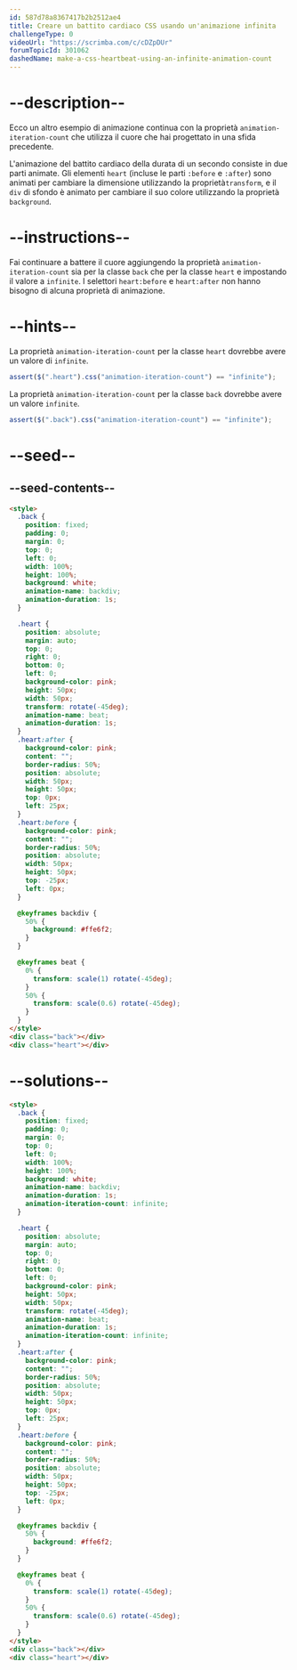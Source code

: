 ```yaml
---
id: 587d78a8367417b2b2512ae4
title: Creare un battito cardiaco CSS usando un'animazione infinita
challengeType: 0
videoUrl: "https://scrimba.com/c/cDZpDUr"
forumTopicId: 301062
dashedName: make-a-css-heartbeat-using-an-infinite-animation-count
---
```


# --description--

Ecco un altro esempio di animazione continua con la proprietà `animation-iteration-count` che utilizza il cuore che hai progettato in una sfida precedente.

L'animazione del battito cardiaco della durata di un secondo consiste in due parti animate. Gli elementi `heart` (incluse le parti `:before` e `:after`) sono animati per cambiare la dimensione utilizzando la proprietà`transform`, e il `div` di sfondo è animato per cambiare il suo colore utilizzando la proprietà `background`.

# --instructions--

Fai continuare a battere il cuore aggiungendo la proprietà `animation-iteration-count` sia per la classe `back` che per la classe `heart` e impostando il valore a `infinite`. I selettori `heart:before` e `heart:after` non hanno bisogno di alcuna proprietà di animazione.

# --hints--

La proprietà `animation-iteration-count` per la classe `heart` dovrebbe avere un valore di `infinite`.

```js
assert($(".heart").css("animation-iteration-count") == "infinite");
```

La proprietà `animation-iteration-count` per la classe `back` dovrebbe avere un valore `infinite`.

```js
assert($(".back").css("animation-iteration-count") == "infinite");
```

# --seed--

## --seed-contents--

```html
<style>
  .back {
    position: fixed;
    padding: 0;
    margin: 0;
    top: 0;
    left: 0;
    width: 100%;
    height: 100%;
    background: white;
    animation-name: backdiv;
    animation-duration: 1s;
  }

  .heart {
    position: absolute;
    margin: auto;
    top: 0;
    right: 0;
    bottom: 0;
    left: 0;
    background-color: pink;
    height: 50px;
    width: 50px;
    transform: rotate(-45deg);
    animation-name: beat;
    animation-duration: 1s;
  }
  .heart:after {
    background-color: pink;
    content: "";
    border-radius: 50%;
    position: absolute;
    width: 50px;
    height: 50px;
    top: 0px;
    left: 25px;
  }
  .heart:before {
    background-color: pink;
    content: "";
    border-radius: 50%;
    position: absolute;
    width: 50px;
    height: 50px;
    top: -25px;
    left: 0px;
  }

  @keyframes backdiv {
    50% {
      background: #ffe6f2;
    }
  }

  @keyframes beat {
    0% {
      transform: scale(1) rotate(-45deg);
    }
    50% {
      transform: scale(0.6) rotate(-45deg);
    }
  }
</style>
<div class="back"></div>
<div class="heart"></div>
```

# --solutions--

```html
<style>
  .back {
    position: fixed;
    padding: 0;
    margin: 0;
    top: 0;
    left: 0;
    width: 100%;
    height: 100%;
    background: white;
    animation-name: backdiv;
    animation-duration: 1s;
    animation-iteration-count: infinite;
  }

  .heart {
    position: absolute;
    margin: auto;
    top: 0;
    right: 0;
    bottom: 0;
    left: 0;
    background-color: pink;
    height: 50px;
    width: 50px;
    transform: rotate(-45deg);
    animation-name: beat;
    animation-duration: 1s;
    animation-iteration-count: infinite;
  }
  .heart:after {
    background-color: pink;
    content: "";
    border-radius: 50%;
    position: absolute;
    width: 50px;
    height: 50px;
    top: 0px;
    left: 25px;
  }
  .heart:before {
    background-color: pink;
    content: "";
    border-radius: 50%;
    position: absolute;
    width: 50px;
    height: 50px;
    top: -25px;
    left: 0px;
  }

  @keyframes backdiv {
    50% {
      background: #ffe6f2;
    }
  }

  @keyframes beat {
    0% {
      transform: scale(1) rotate(-45deg);
    }
    50% {
      transform: scale(0.6) rotate(-45deg);
    }
  }
</style>
<div class="back"></div>
<div class="heart"></div>
```
